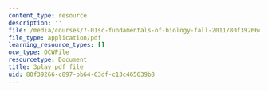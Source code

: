 ```yaml
---
content_type: resource
description: ''
file: /media/courses/7-01sc-fundamentals-of-biology-fall-2011/80f39266c897bb6463dfc13c465639b8_P-Ry4rRdDbk.pdf
file_type: application/pdf
learning_resource_types: []
ocw_type: OCWFile
resourcetype: Document
title: 3play pdf file
uid: 80f39266-c897-bb64-63df-c13c465639b8
---
```

